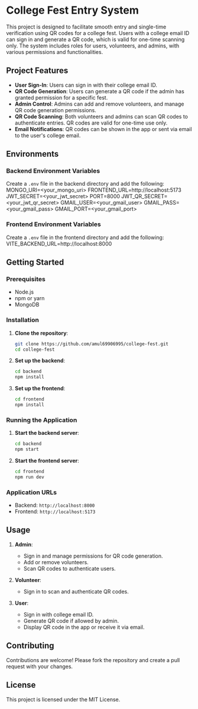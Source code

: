 # College Fest Entry System

This project is designed to facilitate smooth entry and single-time verification using QR codes for a college fest. Users with a college email ID can sign in and generate a QR code, which is valid for one-time scanning only. The system includes roles for users, volunteers, and admins, with various permissions and functionalities.

## Project Features
- **User Sign-In**: Users can sign in with their college email ID.
- **QR Code Generation**: Users can generate a QR code if the admin has granted permission for a specific fest.
- **Admin Control**: Admins can add and remove volunteers, and manage QR code generation permissions.
- **QR Code Scanning**: Both volunteers and admins can scan QR codes to authenticate entries. QR codes are valid for one-time use only.
- **Email Notifications**: QR codes can be shown in the app or sent via email to the user's college email.

## Environments

### Backend Environment Variables
Create a `.env` file in the backend directory and add the following:
MONGO_URI=<your_mongo_uri>
FRONTEND_URL=http://localhost:5173
JWT_SECRET=<your_jwt_secret>
PORT=8000
JWT_QR_SECRET=<your_jwt_qr_secret>
GMAIL_USER=<your_gmail_user>
GMAIL_PASS=<your_gmail_pass>
GMAIL_PORT=<your_gmail_port>
### Frontend Environment Variables
Create a `.env` file in the frontend directory and add the following:
VITE_BACKEND_URL=http://localhost:8000
## Getting Started

### Prerequisites
- Node.js
- npm or yarn
- MongoDB

### Installation

1. **Clone the repository**:
    ```bash
    git clone https://github.com/amul69906995/college-fest.git
    cd college-fest
    ```

2. **Set up the backend**:
    ```bash
    cd backend
    npm install
    ```

3. **Set up the frontend**:
    ```bash
    cd frontend
    npm install
    ```

### Running the Application

1. **Start the backend server**:
    ```bash
    cd backend
    npm start
    ```

2. **Start the frontend server**:
    ```bash
    cd frontend
    npm run dev
    ```

### Application URLs
- Backend: `http://localhost:8000`
- Frontend: `http://localhost:5173`

## Usage

1. **Admin**:
    - Sign in and manage permissions for QR code generation.
    - Add or remove volunteers.
    - Scan QR codes to authenticate users.

2. **Volunteer**:
    - Sign in to scan and authenticate QR codes.

3. **User**:
    - Sign in with college email ID.
    - Generate QR code if allowed by admin.
    - Display QR code in the app or receive it via email.

## Contributing
Contributions are welcome! Please fork the repository and create a pull request with your changes.

## License
This project is licensed under the MIT License.
